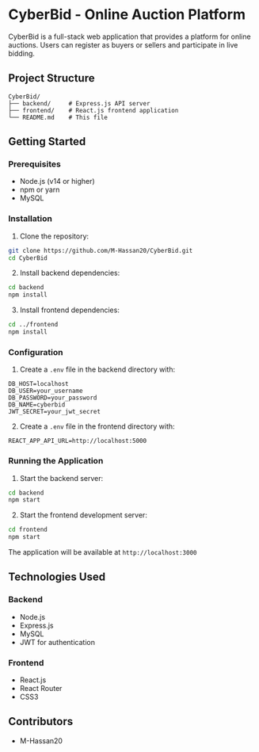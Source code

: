 # CyberBid - Online Auction Platform

CyberBid is a full-stack web application that provides a platform for online auctions. Users can register as buyers or sellers and participate in live bidding.

## Project Structure

```
CyberBid/
├── backend/     # Express.js API server
├── frontend/    # React.js frontend application
└── README.md    # This file
```

## Getting Started

### Prerequisites
- Node.js (v14 or higher)
- npm or yarn
- MySQL

### Installation

1. Clone the repository:
```bash
git clone https://github.com/M-Hassan20/CyberBid.git
cd CyberBid
```

2. Install backend dependencies:
```bash
cd backend
npm install
```

3. Install frontend dependencies:
```bash
cd ../frontend
npm install
```

### Configuration

1. Create a `.env` file in the backend directory with:
```
DB_HOST=localhost
DB_USER=your_username
DB_PASSWORD=your_password
DB_NAME=cyberbid
JWT_SECRET=your_jwt_secret
```

2. Create a `.env` file in the frontend directory with:
```
REACT_APP_API_URL=http://localhost:5000
```

### Running the Application

1. Start the backend server:
```bash
cd backend
npm start
```

2. Start the frontend development server:
```bash
cd frontend
npm start
```

The application will be available at `http://localhost:3000`

## Technologies Used

### Backend
- Node.js
- Express.js
- MySQL
- JWT for authentication

### Frontend
- React.js
- React Router
- CSS3

## Contributors
- M-Hassan20
